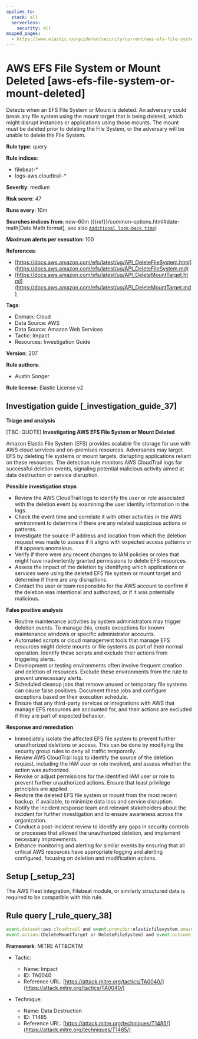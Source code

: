 ```yaml
---
applies_to:
  stack: all
  serverless:
    security: all
mapped_pages:
  - https://www.elastic.co/guide/en/security/current/aws-efs-file-system-or-mount-deleted.html
---
```


# AWS EFS File System or Mount Deleted [aws-efs-file-system-or-mount-deleted]

Detects when an EFS File System or Mount is deleted. An adversary could break any file system using the mount target that is being deleted, which might disrupt instances or applications using those mounts. The mount must be deleted prior to deleting the File System, or the adversary will be unable to delete the File System.

**Rule type**: query

**Rule indices**:

* filebeat-*
* logs-aws.cloudtrail-*

**Severity**: medium

**Risk score**: 47

**Runs every**: 10m

**Searches indices from**: now-60m ({{ref}}/common-options.html#date-math[Date Math format], see also [`Additional look-back time`](docs-content://solutions/security/detect-and-alert/create-detection-rule.md#rule-schedule))

**Maximum alerts per execution**: 100

**References**:

* [https://docs.aws.amazon.com/efs/latest/ug/API_DeleteFileSystem.html](https://docs.aws.amazon.com/efs/latest/ug/API_DeleteFileSystem.md)
* [https://docs.aws.amazon.com/efs/latest/ug/API_DeleteMountTarget.html](https://docs.aws.amazon.com/efs/latest/ug/API_DeleteMountTarget.md)

**Tags**:

* Domain: Cloud
* Data Source: AWS
* Data Source: Amazon Web Services
* Tactic: Impact
* Resources: Investigation Guide

**Version**: 207

**Rule authors**:

* Austin Songer

**Rule license**: Elastic License v2

## Investigation guide [_investigation_guide_37]

**Triage and analysis**

[TBC: QUOTE]
**Investigating AWS EFS File System or Mount Deleted**

Amazon Elastic File System (EFS) provides scalable file storage for use with AWS cloud services and on-premises resources. Adversaries may target EFS by deleting file systems or mount targets, disrupting applications reliant on these resources. The detection rule monitors AWS CloudTrail logs for successful deletion events, signaling potential malicious activity aimed at data destruction or service disruption.

**Possible investigation steps**

* Review the AWS CloudTrail logs to identify the user or role associated with the deletion event by examining the user identity information in the logs.
* Check the event time and correlate it with other activities in the AWS environment to determine if there are any related suspicious actions or patterns.
* Investigate the source IP address and location from which the deletion request was made to assess if it aligns with expected access patterns or if it appears anomalous.
* Verify if there were any recent changes to IAM policies or roles that might have inadvertently granted permissions to delete EFS resources.
* Assess the impact of the deletion by identifying which applications or services were using the deleted EFS file system or mount target and determine if there are any disruptions.
* Contact the user or team responsible for the AWS account to confirm if the deletion was intentional and authorized, or if it was potentially malicious.

**False positive analysis**

* Routine maintenance activities by system administrators may trigger deletion events. To manage this, create exceptions for known maintenance windows or specific administrator accounts.
* Automated scripts or cloud management tools that manage EFS resources might delete mounts or file systems as part of their normal operation. Identify these scripts and exclude their actions from triggering alerts.
* Development or testing environments often involve frequent creation and deletion of resources. Exclude these environments from the rule to prevent unnecessary alerts.
* Scheduled cleanup jobs that remove unused or temporary file systems can cause false positives. Document these jobs and configure exceptions based on their execution schedule.
* Ensure that any third-party services or integrations with AWS that manage EFS resources are accounted for, and their actions are excluded if they are part of expected behavior.

**Response and remediation**

* Immediately isolate the affected EFS file system to prevent further unauthorized deletions or access. This can be done by modifying the security group rules to deny all traffic temporarily.
* Review AWS CloudTrail logs to identify the source of the deletion request, including the IAM user or role involved, and assess whether the action was authorized.
* Revoke or adjust permissions for the identified IAM user or role to prevent further unauthorized actions. Ensure that least privilege principles are applied.
* Restore the deleted EFS file system or mount from the most recent backup, if available, to minimize data loss and service disruption.
* Notify the incident response team and relevant stakeholders about the incident for further investigation and to ensure awareness across the organization.
* Conduct a post-incident review to identify any gaps in security controls or processes that allowed the unauthorized deletion, and implement necessary improvements.
* Enhance monitoring and alerting for similar events by ensuring that all critical AWS resources have appropriate logging and alerting configured, focusing on deletion and modification actions.


## Setup [_setup_23]

The AWS Fleet integration, Filebeat module, or similarly structured data is required to be compatible with this rule.


## Rule query [_rule_query_38]

```js
event.dataset:aws.cloudtrail and event.provider:elasticfilesystem.amazonaws.com and
event.action:(DeleteMountTarget or DeleteFileSystem) and event.outcome:success
```

**Framework**: MITRE ATT&CKTM

* Tactic:

    * Name: Impact
    * ID: TA0040
    * Reference URL: [https://attack.mitre.org/tactics/TA0040/](https://attack.mitre.org/tactics/TA0040/)

* Technique:

    * Name: Data Destruction
    * ID: T1485
    * Reference URL: [https://attack.mitre.org/techniques/T1485/](https://attack.mitre.org/techniques/T1485/)



